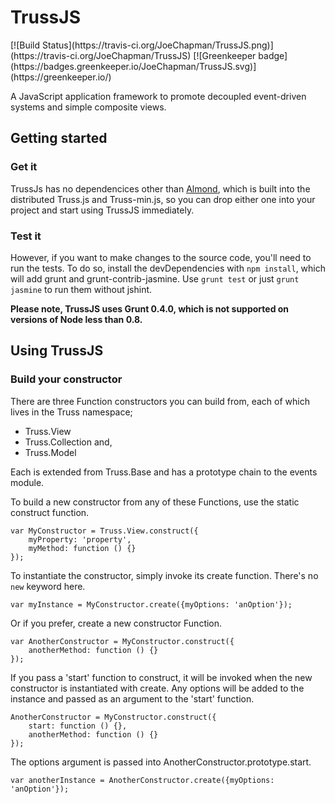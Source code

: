 <h1>TrussJS</h1> [![Build Status](https://travis-ci.org/JoeChapman/TrussJS.png)](https://travis-ci.org/JoeChapman/TrussJS) [![Greenkeeper badge](https://badges.greenkeeper.io/JoeChapman/TrussJS.svg)](https://greenkeeper.io/)

<p>A JavaScript application framework to promote decoupled event-driven systems and simple composite views.</p>

<h2>Getting started</h2>

<h3>Get it</h3>
<p>TrussJs has no dependencices other than <a href="https://github.com/jrburke/almond">Almond</a>, which is built into the distributed Truss.js and Truss-min.js, so you can drop either one into your project and start using TrussJS immediately.</p>

<h3>Test it</h3>
<p>However, if you want to make changes to the source code, you'll need to run the tests. To do so, install the devDependencies with <code>npm install</code>, which will add grunt and grunt-contrib-jasmine. Use <code>grunt test</code> or just <code>grunt jasmine</code> to run them without jshint.</p>

<p><strong>Please note, TrussJS uses Grunt 0.4.0, which is not supported on versions of Node less than 0.8.</strong></p>

<h2>Using TrussJS</h2>

<h3>Build your constructor</h3>
<p>There are three Function constructors you can build from, each of which lives in the Truss namespace;</p>
<ul>
    <li>Truss.View</li>
    <li>Truss.Collection and,</li>
    <li>Truss.Model</li>
</ul>
<p>Each is extended from Truss.Base and has a prototype chain to the events module.</p>
<p>To build a new constructor from any of these Functions, use the static construct function.</p>

<pre>
<code>var MyConstructor = Truss.View.construct({
    myProperty: 'property',
	myMethod: function () {}
});</code>
</pre>

<p>To instantiate the constructor, simply invoke its create function. There's no <code>new</code> keyword here.</p>
<pre>
<code>var myInstance = MyConstructor.create({myOptions: 'anOption'});</code>
</pre>

<p>Or if you prefer, create a new constructor Function.</p>
<pre>
<code>var AnotherConstructor = MyConstructor.construct({
    anotherMethod: function () {}
});</code>
</pre>

<p>If you pass a 'start' function to construct, it will be invoked when the new constructor is instantiated with create. Any options will be added to the instance and passed as an argument to the 'start' function.</p>

<pre>
<code>AnotherConstructor = MyConstructor.construct({
    start: function () {},
    anotherMethod: function () {}
});</code>
</pre>

<p>The options argument is passed into AnotherConstructor.prototype.start.</p>
<pre>
<code>var anotherInstance = AnotherConstructor.create({myOptions: 'anOption'});</code>
</pre>





